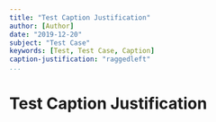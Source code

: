 ```yaml
---
title: "Test Caption Justification"
author: [Author]
date: "2019-12-20"
subject: "Test Case"
keywords: [Test, Test Case, Caption]
caption-justification: "raggedleft"
...
```


# Test Caption Justification
